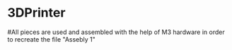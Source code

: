 # 3DPrinter
#All pieces are used and assembled with the help of M3 hardware in order to recreate the file "Assebly 1"
